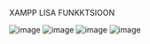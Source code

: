 XAMPP LISA FUNKKTSIOON


![image](https://github.com/user-attachments/assets/f491e66f-ce9a-41ca-aa1e-46424f062921)
![image](https://github.com/user-attachments/assets/ae493028-0ac8-467e-be95-528f819b3c37)
![image](https://github.com/user-attachments/assets/552c612f-7130-4a1b-abd7-f15764639796)
![image](https://github.com/user-attachments/assets/2dc8a137-3954-419e-ad4f-86740e75a931)

